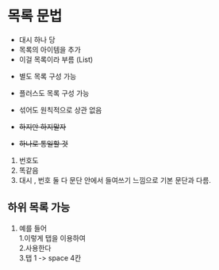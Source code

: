 # 목록 문법  

- 대시 하나 당
- 목록의 아이템을 추가
- 이걸 목록이라 부름 (List)
* 별도 목록 구성 가능
+ 플러스도 목록 구성 가능
- 섞어도 원칙적으로 상관 없음
* ~~하지만 하지말자~~
+ ~~하나로 통일할 것~~

1. 번호도 
2. 똑같음
3. 대시 , 번호 둘 다 문단 안에서 들여쓰기 느낌으로 기본 문단과 다름.

## 하위 목록 가능
1. 예를 들어    
    1.이렇게 탭을 이용하여  
    2.사용한다      
    3.탭 1 -> space 4칸 
